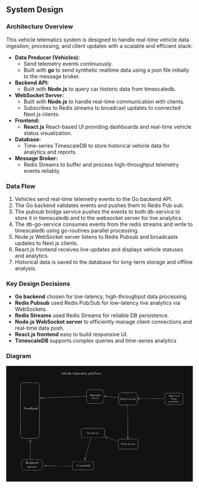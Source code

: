 ## System Design

### Architecture Overview
This vehicle telematics system is designed to handle real-time vehicle data ingestion, processing, and client updates with a scalable and efficient stack:

- **Data Producer (Vehicles):**
  - Send telemetry events continuously.
  - Built with **go** to send synthetic realtime data using a json file initially to the message broker.
- **Backend API:**  
  - Built with **Node.js** to query car historic data from timescaledb.  
- **WebSocket Server:**  
  - Built with **Node.js** to handle real-time communication with clients.  
  - Subscribes to Redis streams to broadcast updates to connected Next.js clients.
- **Frontend:**  
  - **React.js** React-based UI providing dashboards and real-time vehicle status visualization.
- **Database:**  
  - Time-series TimescaleDB to store historical vehicle data for analytics and reports.
- **Message Broker:**  
  - Redis Streams to buffer and process high-throughput telemetry events reliably.

### Data Flow
1. Vehicles send real-time telemetry events to the Go backend API.
2. The Go backend validates events and pushes them to Redis Pub sub.
3. The pubsub bridge service pushes the events to both db-service to store it in tiemscaledb and to the websocket server for live analytics.
4. The db-go-service consumes events from the redis streams and write to timescaledb using go-routines parallel processing. 
5. Node.js WebSocket server listens to Redis Pubsub and broadcasts updates to Next.js clients.
6. React.js frontend receives live updates and displays vehicle statuses and analytics.
7. Historical data is saved to the database for long-term storage and offline analysis.

### Key Design Decisions
- **Go backend** chosen for low-latency, high-throughput data processing.
- **Redis Pubsub** used Redis Pub/Sub for low-latency live analytics via WebSockets.
- **Redis Streams** used Redis Streams for reliable DB persistence.
- **Node.js WebSocket server** to efficiently manage client connections and real-time data push.
- **React.js frontend** easy to build responsive UI.
- **TimescaleDB** supports complex queries and time-series analytics


### Diagram
![Architecture Diagram](./architecture-diagram.png)
